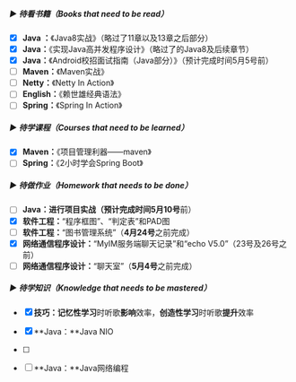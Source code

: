##### ▶ 待看书籍（Books that need to be read）

- [x] **Java ：**《Java8实战》（略过了11章以及13章之后部分）
- [x] **Java：**《实现Java高并发程序设计》（略过了的Java8及后续章节）
- [x] **Java：**《Android校招面试指南（Java部分）》（预计完成时间5月5号前）
- [ ] **Maven：**《Maven实战》
- [ ] **Netty：**《Netty In Action》
- [ ] **English：**《赖世雄经典语法》
- [ ] **Spring：**《Spring In Action》

##### ▶ 待学课程（Courses that need to be learned）

- [x] **Maven：**《项目管理利器——maven》
- [ ] **Spring：**《2小时学会Spring Boot》

##### ▶ 待做作业（Homework that needs to be done）

- [ ] **Java：**进行项目实战（预计完成时间**5月10号**前）
- [x] **软件工程：**“程序框图”、“判定表”和PAD图
- [ ] **软件工程：**“图书管理系统”（**4月24号**之前完成）
- [x] **网络通信程序设计：**“MyIM服务端聊天记录”和“echo V5.0”（23号及26号之前）
- [ ] **网络通信程序设计：**“聊天室”（**5月4号**之前完成）

##### ▶ 待学知识（Knowledge that needs to be mastered）

- [x] **技巧：记忆性学习**时听歌**影响**效率，**创造性学习**时听歌**提升**效率
- [x] **Java：**Java NIO
- [ ] 
- [ ] **Java：**Java网络编程


